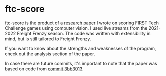 # ftc-score
ftc-score is the product of a [research paper](https://github.com/Yey007/ftc-score/blob/main/paper/paper.pdf) I wrote on scoring FIRST Tech Challenge games using computer vision.
I used live streams from the 2021-2022 Freight Frenzy season. The code was written with extensibility in mind, but is still tailored to Freight Frenzy.

If you want to know about the strengths and weaknesses of the program, check out the analysis section of the paper. 

In case there are future commits, it's important to note that the paper was based on code from [commit 3bb3013](https://github.com/Yey007/ftc-score/tree/3bb3013bfc7470b2b5b0cca7c989c30e72954272).

